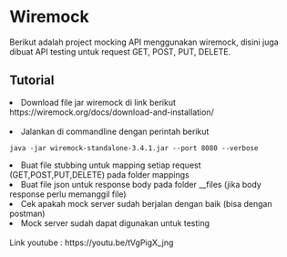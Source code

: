 <h1>Wiremock</h1>
Berikut adalah project mocking API menggunakan wiremock, disini juga dibuat API testing untuk request GET, POST, PUT, DELETE.

<h2>Tutorial</h2>
<li> Download file jar wiremock di link berikut </br> https://wiremock.org/docs/download-and-installation/ </br></br></li>
<li> Jalankan di commandline dengan perintah berikut</li>

```
java -jar wiremock-standalone-3.4.1.jar --port 8080 --verbose
```
<li> Buat file stubbing untuk mapping setiap request (GET,POST,PUT,DELETE) pada folder mappings </li>
<li> Buat file json untuk response body pada folder __files (jika body response perlu memanggil file)</li>
<li> Cek apakah mock server sudah berjalan dengan baik (bisa dengan postman)</li>
<li>Mock server sudah dapat digunakan untuk testing</li>
</br>
Link youtube : https://youtu.be/tVgPigX_jng
